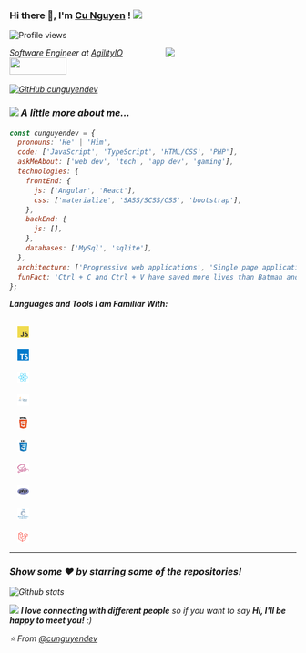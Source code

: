 <!--
**cunguyendev/cunguyendev** is a ✨ _special_ ✨ repository because its `README.md` (this file) appears on your GitHub profile.
-->

### Hi there 👋, I'm [Cu Nguyen](https://facebook.com/im2k2) ! <img src="https://media.giphy.com/media/mGcNjsfWAjY5AEZNw6/giphy.gif" width="50">

![Profile views](https://gpvc.arturio.dev/cunguyendev)

<img align='right' src="https://media3.giphy.com/media/Xa9hxVGMLP8TGYmJ3Q/giphy.gif" width="230">
<p><em> Software Engineer at <a href="https://www.agilityio.com/">AgilityIO</a> <img src="https://d33wubrfki0l68.cloudfront.net/57ce66bdb5af93ea9a42eaf52f58a6550e08ef35/52712/images/agility-logo.png" width="100" height="30"/></br>

[![GitHub cunguyendev](https://img.shields.io/github/followers/cunguyendev?label=follow&style=social)](https://github.com/cunguyendev)

### <img src="https://media.giphy.com/media/VgCDAzcKvsR6OM0uWg/giphy.gif" width="50"> A little more about me...

```javascript
const cunguyendev = {
  pronouns: 'He' | 'Him',
  code: ['JavaScript', 'TypeScript', 'HTML/CSS', 'PHP'],
  askMeAbout: ['web dev', 'tech', 'app dev', 'gaming'],
  technologies: {
    frontEnd: {
      js: ['Angular', 'React'],
      css: ['materialize', 'SASS/SCSS/CSS', 'bootstrap'],
    },
    backEnd: {
      js: [],
    },
    databases: ['MySql', 'sqlite'],
  },
  architecture: ['Progressive web applications', 'Single page applications'],
  funFact: 'Ctrl + C and Ctrl + V have saved more lives than Batman and Robin.',
};
```

**Languages and Tools I am Familiar With:**

<code style="margin-right: 10px">
  <img height="20" src="https://raw.githubusercontent.com/github/explore/80688e429a7d4ef2fca1e82350fe8e3517d3494d/topics/javascript/javascript.png">
</code>
  
<code>
  <img height="20" src="https://raw.githubusercontent.com/github/explore/80688e429a7d4ef2fca1e82350fe8e3517d3494d/topics/typescript/typescript.png">
</code>
  
<code>
  <img height="20" src="https://raw.githubusercontent.com/github/explore/80688e429a7d4ef2fca1e82350fe8e3517d3494d/topics/react/react.png">
</code>
<code>
  <img height="20" src="https://raw.githubusercontent.com/github/explore/80688e429a7d4ef2fca1e82350fe8e3517d3494d/topics/java/java.png">
</code>
<code>
  <img height="20" src="https://raw.githubusercontent.com/github/explore/80688e429a7d4ef2fca1e82350fe8e3517d3494d/topics/html/html.png">
</code>
<code>
  <img height="20" src="https://raw.githubusercontent.com/github/explore/80688e429a7d4ef2fca1e82350fe8e3517d3494d/topics/css/css.png">
</code>
<code>
  <img height="20" src="https://raw.githubusercontent.com/github/explore/80688e429a7d4ef2fca1e82350fe8e3517d3494d/topics/sass/sass.png">
</code>
<code>
  <img height="20" src="https://raw.githubusercontent.com/github/explore/80688e429a7d4ef2fca1e82350fe8e3517d3494d/topics/php/php.png">
</code>
<code>
  <img height="20" src="https://raw.githubusercontent.com/github/explore/80688e429a7d4ef2fca1e82350fe8e3517d3494d/topics/c/c.png">
</code>
<code>
  <img height="20" src="https://raw.githubusercontent.com/github/explore/80688e429a7d4ef2fca1e82350fe8e3517d3494d/topics/laravel/laravel.png">
</code>

---

### Show some ❤️ by starring some of the repositories!

![Github stats](https://github-readme-stats.vercel.app/api?username=cunguyendev&show_icons=true&hide_border=true)

<img src="https://media.giphy.com/media/LnQjpWaON8nhr21vNW/giphy.gif" width="60"> <em><b>I love connecting with different people</b> so if you want to say <b>Hi, I'll be happy to meet you!</b> :)</em>

⭐️ From [@cunguyendev](https://facebook.com/im2k2)
